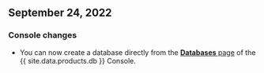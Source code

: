 ## September 24, 2022

<h3>Console changes</h3>

- You can now create a database directly from the [**Databases** page](https://www.cockroachlabs.com/docs/cockroachcloud/databases-page) of the {{ site.data.products.db }} Console.

